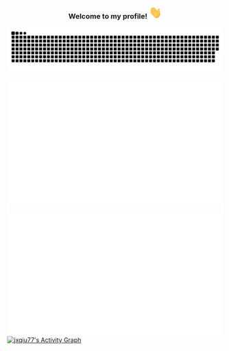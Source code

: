 <div id="top"></div>
<h3 align="center">
  Welcome to my profile!
  <img src="https://raw.githubusercontent.com/danielcshn/danielcshn/master/icons/wave.gif" width="30" height="30">
</h3>

![Snake animation](assets/snake/github-contribution-grid-snake.svg)

<div align="center">
<a href="https://github.com/jstrieb/github-stats">
<picture>
  <source media="(prefers-color-scheme: dark)" srcset="https://github.com/jxqiu77/github-stats/blob/master/generated/overview.svg#gh-dark-mode-only">
  <img alt="danielcshn's github-stats" src="https://github.com/jxqiu77/github-stats/blob/master/generated/overview.svg">
</picture>
</a>
<a href="https://github.com/jstrieb/github-stats">
<picture>
  <source media="(prefers-color-scheme: dark)" srcset="https://raw.githubusercontent.com/jxqiu77/github-stats/master/generated/languages.svg#gh-dark-mode-only">
  <img alt="danielcshn's github-stats" src="https://raw.githubusercontent.com/jxqiu77/github-stats/master/generated/languages.svg">
</picture>
</a>
</div>

<a href="https://github.com/ashutosh00710/github-readme-activity-graph">
<picture>
  <source media="(prefers-color-scheme: dark)" srcset="https://github-readme-activity-graph.vercel.app/graph/?username=jxqiu&bg_color=00000f&color=007bff&line=fac539&point=FFFFFF&hide_border=true">
  <img alt="jxqiu77's Activity Graph" src="https://github-readme-activity-graph.vercel.app/graph/?username=jxqiu77&bg_color=ffffff&color=007bff&line=47a042&point=255322&hide_border=true">
</picture>
</a>
